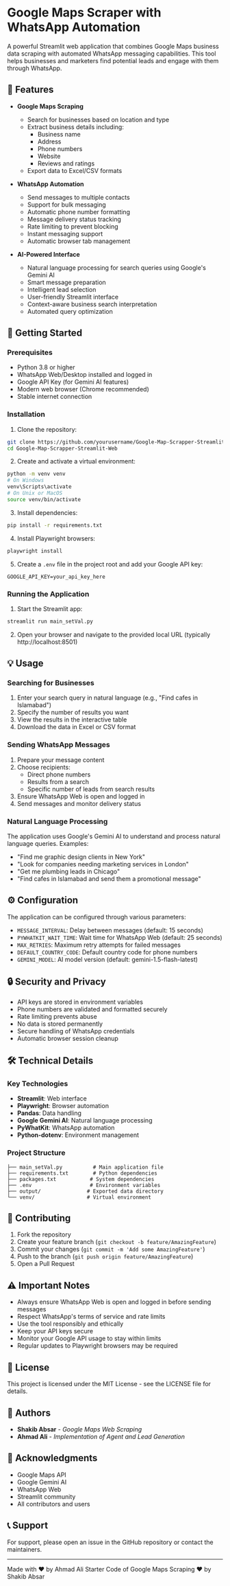 # Google Maps Scraper with WhatsApp Automation

A powerful Streamlit web application that combines Google Maps business data scraping with automated WhatsApp messaging capabilities. This tool helps businesses and marketers find potential leads and engage with them through WhatsApp.

## 🌟 Features

- **Google Maps Scraping**
  - Search for businesses based on location and type
  - Extract business details including:
    - Business name
    - Address
    - Phone numbers
    - Website
    - Reviews and ratings
  - Export data to Excel/CSV formats

- **WhatsApp Automation**
  - Send messages to multiple contacts
  - Support for bulk messaging
  - Automatic phone number formatting
  - Message delivery status tracking
  - Rate limiting to prevent blocking
  - Instant messaging support
  - Automatic browser tab management

- **AI-Powered Interface**
  - Natural language processing for search queries using Google's Gemini AI
  - Smart message preparation
  - Intelligent lead selection
  - User-friendly Streamlit interface
  - Context-aware business search interpretation
  - Automated query optimization

## 🚀 Getting Started

### Prerequisites

- Python 3.8 or higher
- WhatsApp Web/Desktop installed and logged in
- Google API Key (for Gemini AI features)
- Modern web browser (Chrome recommended)
- Stable internet connection

### Installation

1. Clone the repository:
```bash
git clone https://github.com/yourusername/Google-Map-Scrapper-Streamlit-Web.git
cd Google-Map-Scrapper-Streamlit-Web
```

2. Create and activate a virtual environment:
```bash
python -m venv venv
# On Windows
venv\Scripts\activate
# On Unix or MacOS
source venv/bin/activate
```

3. Install dependencies:
```bash
pip install -r requirements.txt
```

4. Install Playwright browsers:
```bash
playwright install
```

5. Create a `.env` file in the project root and add your Google API key:
```
GOOGLE_API_KEY=your_api_key_here
```

### Running the Application

1. Start the Streamlit app:
```bash
streamlit run main_setVal.py
```

2. Open your browser and navigate to the provided local URL (typically http://localhost:8501)

## 💡 Usage

### Searching for Businesses

1. Enter your search query in natural language (e.g., "Find cafes in Islamabad")
2. Specify the number of results you want
3. View the results in the interactive table
4. Download the data in Excel or CSV format

### Sending WhatsApp Messages

1. Prepare your message content
2. Choose recipients:
   - Direct phone numbers
   - Results from a search
   - Specific number of leads from search results
3. Ensure WhatsApp Web is open and logged in
4. Send messages and monitor delivery status

### Natural Language Processing

The application uses Google's Gemini AI to understand and process natural language queries. Examples:

- "Find me graphic design clients in New York"
- "Look for companies needing marketing services in London"
- "Get me plumbing leads in Chicago"
- "Find cafes in Islamabad and send them a promotional message"

## ⚙️ Configuration

The application can be configured through various parameters:

- `MESSAGE_INTERVAL`: Delay between messages (default: 15 seconds)
- `PYWHATKIT_WAIT_TIME`: Wait time for WhatsApp Web (default: 25 seconds)
- `MAX_RETRIES`: Maximum retry attempts for failed messages
- `DEFAULT_COUNTRY_CODE`: Default country code for phone numbers
- `GEMINI_MODEL`: AI model version (default: gemini-1.5-flash-latest)

## 🔒 Security and Privacy

- API keys are stored in environment variables
- Phone numbers are validated and formatted securely
- Rate limiting prevents abuse
- No data is stored permanently
- Secure handling of WhatsApp credentials
- Automatic browser session cleanup

## 🛠️ Technical Details

### Key Technologies

- **Streamlit**: Web interface
- **Playwright**: Browser automation
- **Pandas**: Data handling
- **Google Gemini AI**: Natural language processing
- **PyWhatKit**: WhatsApp automation
- **Python-dotenv**: Environment management

### Project Structure

```
├── main_setVal.py          # Main application file
├── requirements.txt        # Python dependencies
├── packages.txt           # System dependencies
├── .env                   # Environment variables
├── output/               # Exported data directory
└── venv/                 # Virtual environment
```

## 🤝 Contributing

1. Fork the repository
2. Create your feature branch (`git checkout -b feature/AmazingFeature`)
3. Commit your changes (`git commit -m 'Add some AmazingFeature'`)
4. Push to the branch (`git push origin feature/AmazingFeature`)
5. Open a Pull Request

## ⚠️ Important Notes

- Always ensure WhatsApp Web is open and logged in before sending messages
- Respect WhatsApp's terms of service and rate limits
- Use the tool responsibly and ethically
- Keep your API keys secure
- Monitor your Google API usage to stay within limits
- Regular updates to Playwright browsers may be required

## 📝 License

This project is licensed under the MIT License - see the LICENSE file for details.

## 👥 Authors

- **Shakib Absar** - *Google Maps Web Scraping*
- **Ahmad Ali** - *Implementation of Agent and Lead Generation*
## 🙏 Acknowledgments

- Google Maps API
- Google Gemini AI
- WhatsApp Web
- Streamlit community
- All contributors and users

## 📞 Support

For support, please open an issue in the GitHub repository or contact the maintainers.

---

Made with ❤️ by Ahmad Ali 
Starter Code of Google Maps Scraping ❤️ by Shakib Absar
